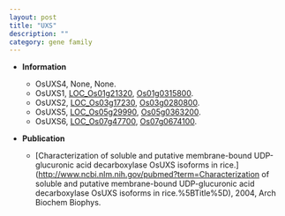 ```yaml
---
layout: post
title: "UXS"
description: ""
category: gene family
---
```


* **Information**  
    + OsUXS4, None, None.
    + OsUXS1, [LOC_Os01g21320](http://rice.uga.edu/cgi-bin/ORF_infopage.cgi?orf=LOC_Os01g21320), [Os01g0315800](https://rapdb.dna.affrc.go.jp/locus/?name=Os01g0315800).
    + OsUXS2, [LOC_Os03g17230](http://rice.uga.edu/cgi-bin/ORF_infopage.cgi?orf=LOC_Os03g17230), [Os03g0280800](https://rapdb.dna.affrc.go.jp/locus/?name=Os03g0280800).
    + OsUXS5, [LOC_Os05g29990](http://rice.uga.edu/cgi-bin/ORF_infopage.cgi?orf=LOC_Os05g29990), [Os05g0363200](https://rapdb.dna.affrc.go.jp/locus/?name=Os05g0363200).
    + OsUXS6, [LOC_Os07g47700](http://rice.uga.edu/cgi-bin/ORF_infopage.cgi?orf=LOC_Os07g47700), [Os07g0674100](https://rapdb.dna.affrc.go.jp/locus/?name=Os07g0674100).

* **Publication**  
    + [Characterization of soluble and putative membrane-bound UDP-glucuronic acid decarboxylase OsUXS isoforms in rice.](http://www.ncbi.nlm.nih.gov/pubmed?term=Characterization of soluble and putative membrane-bound UDP-glucuronic acid decarboxylase OsUXS isoforms in rice.%5BTitle%5D), 2004, Arch Biochem Biophys.



